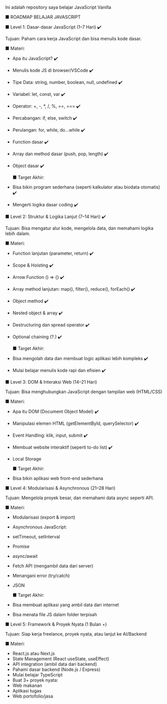 Ini adalah repository saya belajar JavaScript Vanilla

■ ROADMAP BELAJAR JAVASCRIPT

■ Level 1: Dasar-dasar JavaScript (1–7 Hari) ✔️

Tujuan: Paham cara kerja JavaScript dan bisa menulis kode dasar.

■ Materi:

- Apa itu JavaScript? ✔️
- Menulis kode JS di browser/VSCode ✔️
- Tipe Data: string, number, boolean, null, undefined ✔️
- Variabel: let, const, var ✔️
- Operator: +, -, \*, /, %, ==, === ✔️
- Percabangan: if, else, switch ✔️
- Perulangan: for, while, do...while ✔️
- Function dasar ✔️
- Array dan method dasar (push, pop, length) ✔️
- Object dasar ✔️
  
  ■ Target Akhir:
- Bisa bikin program sederhana (seperti kalkulator atau biodata otomatis) ✔️
- Mengerti logika dasar coding ✔️

■ Level 2: Struktur & Logika Lanjut (7–14 Hari) ✔️

Tujuan: Bisa mengatur alur kode, mengelola data, dan memahami logika lebih dalam.

■ Materi:

- Function lanjutan (parameter, return) ✔️
- Scope & Hoisting ✔️
- Arrow Function () => {} ✔️
- Array method lanjutan: map(), filter(), reduce(), forEach() ✔️
- Object method ✔️
- Nested object & array ✔️
- Destructuring dan spread operator ✔️
- Optional chaining (?.) ✔️
  
  ■ Target Akhir:
- Bisa mengolah data dan membuat logic aplikasi lebih kompleks ✔️
- Mulai belajar menulis kode rapi dan efisien ✔️

■ Level 3: DOM & Interaksi Web (14–21 Hari)

Tujuan: Bisa menghubungkan JavaScript dengan tampilan web (HTML/CSS)

■ Materi:

- Apa itu DOM (Document Object Model) ✔️
- Manipulasi elemen HTML (getElementById, querySelector) ✔️
- Event Handling: klik, input, submit ✔️
- Membuat website interaktif (seperti to-do list) ✔️
- Local Storage
  
  ■ Target Akhir:
- Bisa bikin aplikasi web front-end sederhana

■ Level 4: Modularisasi & Asynchronous (21–28 Hari)

Tujuan: Mengelola proyek besar, dan memahami data async seperti API.

■ Materi:

- Modularisasi (export & import)
- Asynchronous JavaScript:
- setTimeout, setInterval
- Promise
- async/await
- Fetch API (mengambil data dari server)
- Menangani error (try/catch)
- JSON
  
  ■ Target Akhir:
  
- Bisa membuat aplikasi yang ambil data dari internet
- Bisa menata file JS dalam folder terpisah

■ Level 5: Framework & Proyek Nyata (1 Bulan +)

Tujuan: Siap kerja freelance, proyek nyata, atau lanjut ke AI/Backend

■ Materi:

- React.js atau Next.js
- State Management (React useState, useEffect)
- API integration (ambil data dari backend)
- Pahami dasar backend (Node.js / Express)
- Mulai belajar TypeScript
- Buat 3+ proyek nyata:
- Web makanan
- Aplikasi tugas
- Web portofolio/jasa
